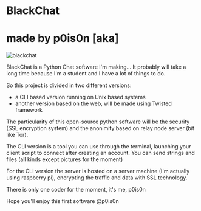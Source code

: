 # BlackChat
# made by p0is0n [aka]

![blackchat](https://cloud.githubusercontent.com/assets/25853423/23629642/8fcde29e-02b8-11e7-923d-5019907683e7.png)

BlackChat is a Python Chat software I'm making...
It probably will take a long time because I'm a student and I have a lot of things to do.

So this project is divided in two different versions:

- a CLI based version running on Unix based systems
- another version based on the web, will be made using Twisted framework

The particularity of this open-source python software will be the security (SSL encryption system) and the anonimity based on relay node server (bit like Tor). 

The CLI version is a tool you can use through the terminal, launching your client script to connect after creating an account. You can send strings and files (all kinds except pictures for the moment)

For the CLI version the server is hosted on a server machine (I'm actually using raspberry pi), encrypting the traffic and data with SSL technology.

There is only one coder for the moment, it's me, p0is0n

Hope you'll enjoy this first software
@p0is0n
